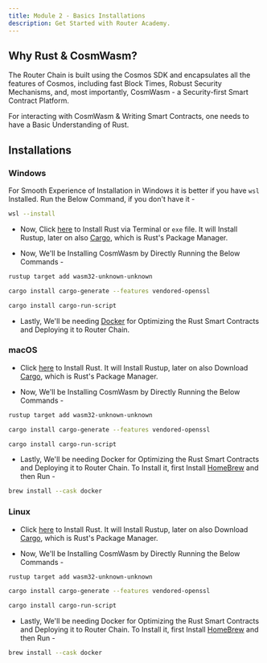```yaml
---
title: Module 2 - Basics Installations
description: Get Started with Router Academy.
---
```


## Why Rust & CosmWasm?

The Router Chain is built using the Cosmos SDK and encapsulates all the features of Cosmos, including fast Block Times, Robust Security Mechanisms, and, most importantly, CosmWasm - a Security-first Smart Contract Platform.

For interacting with CosmWasm & Writing Smart Contracts, one needs to have a Basic Understanding of Rust.

## Installations

### Windows

For Smooth Experience of Installation in Windows it is better if you have `wsl` Installed. Run the Below Command, if you don't have it - 

```bash
wsl --install
```

- Now, Click [here](https://www.rust-lang.org/tools/install) to Install Rust via Terminal or `exe` file. It will Install Rustup, later on also [Cargo](https://doc.rust-lang.org/cargo/getting-started/installation.html), which is Rust's Package Manager.

- Now, We'll be Installing CosmWasm by Directly Running the Below Commands -
  
```bash
rustup target add wasm32-unknown-unknown
```

```bash
cargo install cargo-generate --features vendored-openssl
```

```bash
cargo install cargo-run-script
```

- Lastly, We'll be needing [Docker](https://docs.docker.com/desktop/install/windows-install/) for Optimizing the Rust Smart Contracts and Deploying it to Router Chain.


### macOS

- Click [here](https://www.rust-lang.org/tools/install) to Install Rust. It will Install Rustup, later on also Download [Cargo](https://doc.rust-lang.org/cargo/getting-started/installation.html), which is Rust's Package Manager.

- Now, We'll be Installing CosmWasm by Directly Running the Below Commands -

```bash
rustup target add wasm32-unknown-unknown
```

```bash
cargo install cargo-generate --features vendored-openssl
```

```bash
cargo install cargo-run-script
```

- Lastly, We'll be needing Docker for Optimizing the Rust Smart Contracts and Deploying it to Router Chain. To Install it, first Install [HomeBrew](https://brew.sh/) and then Run -

```bash
brew install --cask docker
```

### Linux

- Click [here](https://www.rust-lang.org/tools/install) to Install Rust. It will Install Rustup, later on also Download [Cargo](https://doc.rust-lang.org/cargo/getting-started/installation.html), which is Rust's Package Manager.

- Now, We'll be Installing CosmWasm by Directly Running the Below Commands -

```bash
rustup target add wasm32-unknown-unknown
```

```bash
cargo install cargo-generate --features vendored-openssl
```

```bash
cargo install cargo-run-script
```

- Lastly, We'll be needing Docker for Optimizing the Rust Smart Contracts and Deploying it to Router Chain. To Install it, first Install [HomeBrew](https://brew.sh/) and then Run -

```bash
brew install --cask docker
```
